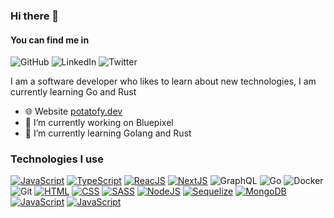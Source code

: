 ### Hi there 👋

#### You can find me in
![GitHub](https://img.shields.io/badge/github-%23121011.svg?style=for-the-badge&logo=github&logoColor=white)    ![LinkedIn](https://img.shields.io/badge/linkedin-%230077B5.svg?style=for-the-badge&logo=linkedin&logoColor=white)    ![Twitter](https://img.shields.io/badge/Twitter-%231DA1F2.svg?style=for-the-badge&logo=Twitter&logoColor=white)

I am a software developer who likes to learn about new technologies, I am currently learning Go and Rust

- 🌐 Website [potatofy.dev](https://potatofy.dev/)
- 🔭 I’m currently working on Bluepixel
- 🌱 I’m currently learning Golang and Rust

### Technologies I use
[![JavaScript](https://img.shields.io/badge/JavaScript-F7DF1E?style=for-the-badge&logo=javascript&logoColor=blac)]() [![TypeScript](https://img.shields.io/badge/TypeScript-007ACC?style=for-the-badge&logo=typescript&logoColor=white)]() [![ReacJS](https://img.shields.io/badge/React-20232A?style=for-the-badge&logo=react&logoColor=61DAFB)]() [![NextJS](https://img.shields.io/badge/Next-black?style=for-the-badge&logo=next.js&logoColor=white)]() ![GraphQL](https://img.shields.io/badge/-GraphQL-E10098?style=for-the-badge&logo=graphql&logoColor=white) ![Go](https://img.shields.io/badge/go-%2300ADD8.svg?style=for-the-badge&logo=go&logoColor=white) ![Docker](https://img.shields.io/badge/docker-%230db7ed.svg?style=for-the-badge&logo=docker&logoColor=white) ![Git](https://img.shields.io/badge/git-%23F05033.svg?style=for-the-badge&logo=git&logoColor=white) [![HTML](https://img.shields.io/badge/HTML5-E34F26?style=for-the-badge&logo=html5&logoColor=white)]() [![CSS](https://img.shields.io/badge/CSS3-1572B6?style=for-the-badge&logo=css3&logoColor=white)]() [![SASS](https://img.shields.io/badge/Sass-CC6699?style=for-the-badge&logo=sass&logoColor=white)]() [![NodeJS](https://img.shields.io/badge/Node.js-43853D?style=for-the-badge&logo=node.js&logoColor=white)]() [![Sequelize](https://img.shields.io/badge/sequelize-323330?style=for-the-badge&logo=sequelize&logoColor=blue)]() [![MongoDB](https://img.shields.io/badge/MongoDB-4EA94B?style=for-the-badge&logo=mongodb&logoColor=white)]() [![JavaScript](https://img.shields.io/badge/MySQL-005C84?style=for-the-badge&logo=mysql&logoColor=white)]() [![JavaScript](https://img.shields.io/badge/PostgreSQL-316192?style=for-the-badge&logo=postgresql&logoColor=white)]()
